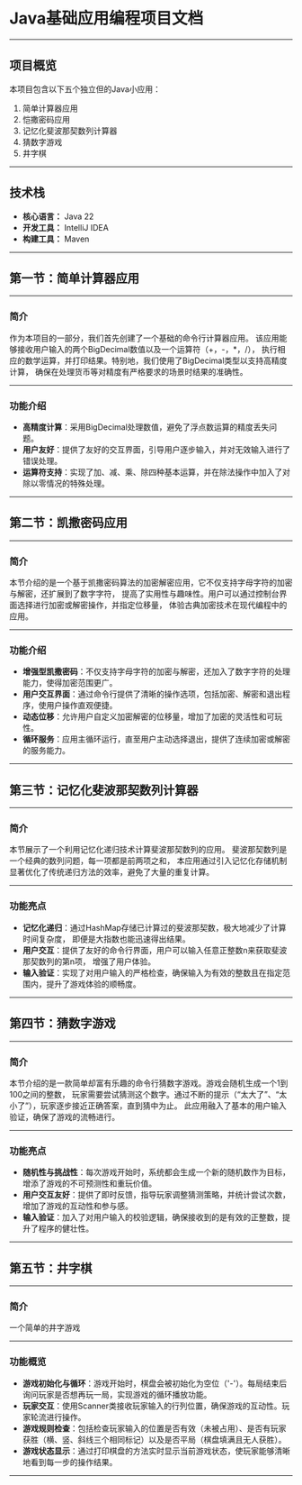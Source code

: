 # Java基础应用编程项目文档
***
## 项目概览
本项目包含以下五个独立但的Java小应用：
1. 简单计算器应用
2. 恺撒密码应用
3. 记忆化斐波那契数列计算器
4. 猜数字游戏
5. 井字棋
***
## 技术栈
- **核心语言：** Java 22
- **开发工具：** IntelliJ IDEA
- **构建工具：** Maven
***
## 第一节：简单计算器应用
***
### 简介
作为本项目的一部分，我们首先创建了一个基础的命令行计算器应用。
该应用能够接收用户输入的两个BigDecimal数值以及一个运算符（+，-，*，/），
执行相应的数学运算，并打印结果。特别地，我们使用了BigDecimal类型以支持高精度计算，
确保在处理货币等对精度有严格要求的场景时结果的准确性。
***
### 功能介绍
- **高精度计算**：采用BigDecimal处理数值，避免了浮点数运算的精度丢失问题。
- **用户友好**：提供了友好的交互界面，引导用户逐步输入，并对无效输入进行了错误处理。
- **运算符支持**：实现了加、减、乘、除四种基本运算，并在除法操作中加入了对除以零情况的特殊处理。

***
## 第二节：凯撒密码应用
***
### 简介
本节介绍的是一个基于凯撒密码算法的加密解密应用，它不仅支持字母字符的加密与解密，还扩展到了数字字符，
提高了实用性与趣味性。用户可以通过控制台界面选择进行加密或解密操作，并指定位移量，
体验古典加密技术在现代编程中的应用。
***
### 功能介绍
- **增强型凯撒密码**：不仅支持字母字符的加密与解密，还加入了数字字符的处理能力，使得加密范围更广。
- **用户交互界面**：通过命令行提供了清晰的操作选项，包括加密、解密和退出程序，使用户操作直观便捷。
- **动态位移**：允许用户自定义加密解密的位移量，增加了加密的灵活性和可玩性。
- **循环服务**：应用主循环运行，直至用户主动选择退出，提供了连续加密或解密的服务能力。

***
## 第三节：记忆化斐波那契数列计算器
***
### 简介
本节展示了一个利用记忆化递归技术计算斐波那契数列的应用。
斐波那契数列是一个经典的数列问题，每一项都是前两项之和，
本应用通过引入记忆化存储机制显著优化了传统递归方法的效率，避免了大量的重复计算。
***
### 功能亮点
- **记忆化递归**：通过HashMap存储已计算过的斐波那契数，极大地减少了计算时间复杂度，
即便是大指数也能迅速得出结果。
- **用户交互**：提供了友好的命令行界面，用户可以输入任意正整数n来获取斐波那契数列的第n项，
增强了用户体验。
- **输入验证**：实现了对用户输入的严格检查，确保输入为有效的整数且在指定范围内，提升了游戏体验的顺畅度。

***
## 第四节：猜数字游戏
***
### 简介
本节介绍的是一款简单却富有乐趣的命令行猜数字游戏。游戏会随机生成一个1到100之间的整数，
玩家需要尝试猜测这个数字。通过不断的提示（“太大了”、“太小了”），玩家逐步接近正确答案，直到猜中为止。
此应用融入了基本的用户输入验证，确保了游戏的流畅进行。
***
### 功能亮点
- **随机性与挑战性**：每次游戏开始时，系统都会生成一个新的随机数作为目标，增添了游戏的不可预测性和重玩价值。
- **用户交互友好**：提供了即时反馈，指导玩家调整猜测策略，并统计尝试次数，增加了游戏的互动性和参与感。
- **输入验证**：加入了对用户输入的校验逻辑，确保接收到的是有效的正整数，提升了程序的健壮性。

***
## 第五节：井字棋
***
### 简介
一个简单的井字游戏
***
### 功能概览
- **游戏初始化与循环**：游戏开始时，棋盘会被初始化为空位（'-'）。每局结束后询问玩家是否想再玩一局，实现游戏的循环播放功能。
- **玩家交互**：使用Scanner类接收玩家输入的行列位置，确保游戏的互动性。玩家轮流进行操作。
- **游戏规则检查**：包括检查玩家输入的位置是否有效（未被占用）、是否有玩家获胜（横、竖、斜线三个相同标记）以及是否平局（棋盘填满且无人获胜）。
- **游戏状态显示**：通过打印棋盘的方法实时显示当前游戏状态，使玩家能够清晰地看到每一步的操作结果。
***


